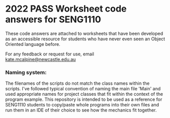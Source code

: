 # 2022 PASS Worksheet code answers for SENG1110

These code answers are attached to worksheets that have been developed as an accessible resource for students who have never even seen an Object Oriented language before.

For any feedback or request for use, email kate.mcalpine@newcastle.edu.au 

### Naming system:
The filenames of the scripts do not match the class names within the scripts. I've followed typical convention of naming the main file 'Main' and used appropriate names for project classes that fit within the context of the program example. This repository is intended to be used as a reference for SENG1110 students to copy/paste whole programs into their own files and run them in an IDE of their choice to see how the mechanics fit together.
